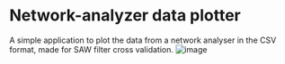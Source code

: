 # Network-analyzer data plotter
 A simple application to plot the data from a network analyser in the CSV format, made for SAW filter cross validation.
![image](https://github.com/user-attachments/assets/ba435f99-9fea-4417-a426-77f2e4a844de)
